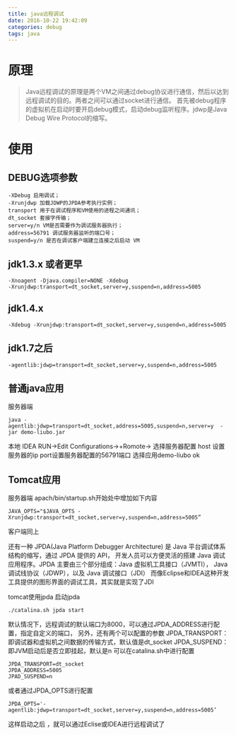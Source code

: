 ```yaml
---
title: java远程调试
date: 2016-10-22 19:42:09
categories: debug
tags: java
---
```

# 原理
>Java远程调试的原理是两个VM之间通过debug协议进行通信，然后以达到远程调试的目的。两者之间可以通过socket进行通信。
首先被debug程序的虚拟机在启动时要开启debug模式，启动debug监听程序。jdwp是Java Debug Wire Protocol的缩写。


<!--more-->
# 使用
## DEBUG选项参数
```
-XDebug 启用调试；
-Xrunjdwp 加载JDWP的JPDA参考执行实例；
transport 用于在调试程序和VM使用的进程之间通讯；
dt_socket 套接字传输；
server=y/n VM是否需要作为调试服务器执行；
address=56791 调试服务器监听的端口号；
suspend=y/n 是否在调试客户端建立连接之后启动 VM 
```
## jdk1.3.x 或者更早
```
-Xnoagent -Djava.compiler=NONE -Xdebug 
-Xrunjdwp:transport=dt_socket,server=y,suspend=n,address=5005
```

## jdk1.4.x
```
-Xdebug -Xrunjdwp:transport=dt_socket,server=y,suspend=n,address=5005
```
## jdk1.7之后
```
-agentlib:jdwp=transport=dt_socket,server=y,suspend=n,address=5005
```

## 普通java应用
服务器端
```
java -agentlib:jdwp=transport=dt_socket,address=5005,suspend=n,server=y  -jar demo-liubo.jar  
```

本地 IDEA
RUN->Edit Configurations->+Romote->
选择服务器配置
host 设置服务器的ip
port设置服务器配置的56791端口
选择应用demo-liubo
ok

## Tomcat应用
服务器端
apach/bin/startup.sh开始处中增加如下内容
```
JAVA_OPTS="$JAVA_OPTS -Xrunjdwp:transport=dt_socket,server=y,suspend=n,address=5005”  
```
客户端同上

还有一种
JPDA(Java Platform Debugger Architecture) 是 Java 平台调试体系结构的缩写，通过 JPDA 提供的 API，
开发人员可以方便灵活的搭建 Java 调试应用程序。JPDA 主要由三个部分组成：Java 虚拟机工具接口（JVMTI），
Java 调试线协议（JDWP），以及 Java 调试接口（JDI）
而像Eclipse和IDEA这种开发工具提供的图形界面的调试工具，其实就是实现了JDI

tomcat使用jpda
启动jpda
```
./catalina.sh jpda start
```
默认情况下，远程调试的默认端口为8000，可以通过JPDA_ADDRESS进行配置，指定自定义的端口，
另外，还有两个可以配置的参数
JPDA_TRANSPORT：即调试器和虚拟机之间数据的传输方式，默认值是dt_socket
JPDA_SUSPEND：即JVM启动后是否立即挂起，默认是n
可以在catalina.sh中进行配置
```
JPDA_TRANSPORT=dt_socket  
JPDA_ADDRESS=5005  
JPAD_SUSPEND=n 
```
或者通过JPDA_OPTS进行配置
```
JPDA_OPTS='-agentlib:jdwp=transport=dt_socket,server=y,suspend=n,address=5005’  
```
这样启动之后 ，就可以通过Eclise或IDEA进行远程调试了










